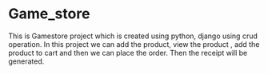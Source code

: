# Game_store
This is Gamestore project which is created using python, django using crud operation. In this project we can add the product, view the product , add the product to cart and then we can place the order. Then the receipt will be generated.
